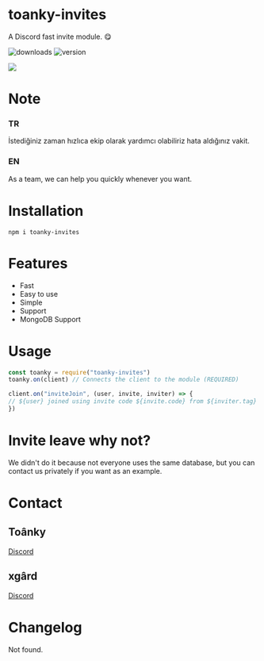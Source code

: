 # toanky-invites

A Discord fast invite module. 😋

![downloads](https://img.shields.io/npm/dt/toanky-invites) ![version](https://img.shields.io/npm/v/toanky-invites?color=%2351F9C0&label=version)

<img src="https://nodei.co/npm/toanky-invites.png?downloads=true&downloadRank=true&stars=true">

# Note

### TR

İstediğiniz zaman hızlıca ekip olarak yardımcı olabiliriz hata aldığınız vakit.

### EN

As a team, we can help you quickly whenever you want.

# Installation

```
npm i toanky-invites
```

# Features

-   Fast
-   Easy to use
-   Simple
-   Support
-   MongoDB Support

# Usage

```js
const toanky = require("toanky-invites")
toanky.on(client) // Connects the client to the module (REQUIRED)

client.on("inviteJoin", (user, invite, inviter) => {
// ${user} joined using invite code ${invite.code} from ${inviter.tag}
})
```

# Invite leave why not?

We didn't do it because not everyone uses the same database, but you can contact us privately if you want as an example.

# Contact

## Toânky

[Discord](https://discord.com/users/464429065340977152)

## xgârd

[Discord](https://discord.com/users/789173991171817524)

# Changelog

Not found.